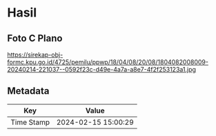 # Hasil

## Foto C Plano

https://sirekap-obj-formc.kpu.go.id/4725/pemilu/ppwp/18/04/08/20/08/1804082008009-20240214-221037--0592f23c-d49e-4a7a-a8e7-4f2f253123a1.jpg


## Metadata

| Key        | Value               |
| ---------- | ------------------- |
| Time Stamp | 2024-02-15 15:00:29 |



